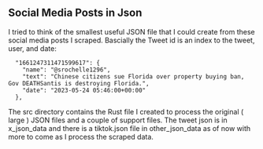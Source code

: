 ## Social Media Posts in Json

I tried to think of the smallest useful JSON file that I could create from these social media posts I scraped. Bascially the Tweet id is an index to the tweet, user, and date:

```
  "1661247311471599617": {
    "name": "@srochelle1296",
    "text": "Chinese citizens sue Florida over property buying ban, Gov DEATHSantis is destroying Florida.",
    "date": "2023-05-24 05:46:00+00:00"
  },
```

The src directory contains the Rust file I created to process the original ( large ) JSON files and a couple of support files.  The tweet json is in x_json_data and there is a tiktok.json file in other_json_data as of now with more to come as I process the scraped data.